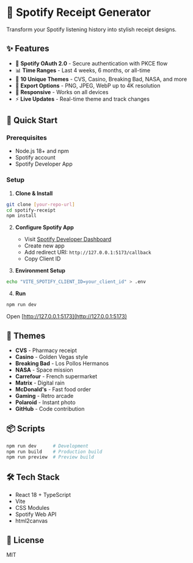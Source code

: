 # 🎵 Spotify Receipt Generator

Transform your Spotify listening history into stylish receipt designs.

## ✨ Features

- 🔐 **Spotify OAuth 2.0** - Secure authentication with PKCE flow
- 📊 **Time Ranges** - Last 4 weeks, 6 months, or all-time
- 🎨 **10 Unique Themes** - CVS, Casino, Breaking Bad, NASA, and more
- 📸 **Export Options** - PNG, JPEG, WebP up to 4K resolution
- 📱 **Responsive** - Works on all devices
- ⚡ **Live Updates** - Real-time theme and track changes

## 🚀 Quick Start

### Prerequisites
- Node.js 18+ and npm
- Spotify account
- Spotify Developer App

### Setup

1. **Clone & Install**
```bash
git clone [your-repo-url]
cd spotify-receipt
npm install
```

2. **Configure Spotify App**

   - Visit [Spotify Developer Dashboard](https://developer.spotify.com/dashboard)
   - Create new app
   - Add redirect URI: `http://127.0.0.1:5173/callback`
   - Copy Client ID

3. **Environment Setup**
```bash
echo "VITE_SPOTIFY_CLIENT_ID=your_client_id" > .env
```

4. **Run**
```bash
npm run dev
```
Open [http://127.0.0.1:5173](http://127.0.0.1:5173)

## 🎨 Themes

- **CVS** - Pharmacy receipt
- **Casino** - Golden Vegas style
- **Breaking Bad** - Los Pollos Hermanos
- **NASA** - Space mission
- **Carrefour** - French supermarket
- **Matrix** - Digital rain
- **McDonald's** - Fast food order
- **Gaming** - Retro arcade
- **Polaroid** - Instant photo
- **GitHub** - Code contribution

## 📦 Scripts

```bash
npm run dev      # Development
npm run build    # Production build
npm run preview  # Preview build
```

## 🛠️ Tech Stack

- React 18 + TypeScript
- Vite
- CSS Modules
- Spotify Web API
- html2canvas




## 📄 License

MIT